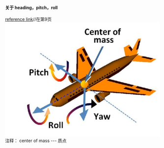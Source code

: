 #### 关于 heading，pitch，roll

[reference link](https://sites.cs.ucsb.edu/~lingqi/teaching/resources/GAMES101_Lecture_04.pdf)//在第9页<br/>
![heading_pitch_roll](../images/heading_pitch_roll.png)<br/>
注释： center of mass --- 质点